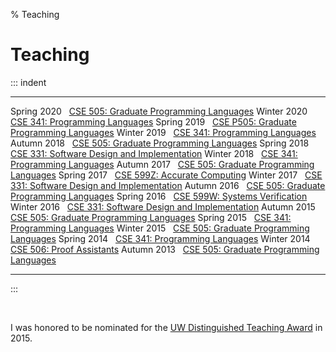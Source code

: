 % Teaching

# Teaching

<!-- TODO avoid table -->

::: indent

------------ -----------------------------------------------------------------
 Spring 2020 &nbsp; [CSE 505:  Graduate Programming Languages](https://courses.cs.washington.edu/courses/cse505/20sp/)
 Winter 2020 &nbsp; [CSE 341:  Programming Languages](https://sites.google.com/cs.washington.edu/cse-341-winter-2020)
 Spring 2019 &nbsp; [CSE P505: Graduate Programming Languages](https://sites.google.com/cs.washington.edu/cse-p505-19sp)
 Winter 2019 &nbsp; [CSE 341:  Programming Languages](https://sites.google.com/cs.washington.edu/cse341-19wi)
 Autumn 2018 &nbsp; [CSE 505:  Graduate Programming Languages](https://sites.google.com/cs.washington.edu/cse-505-18au)
 Spring 2018 &nbsp; [CSE 331:  Software Design and Implementation](https://courses.cs.washington.edu/courses/cse331/18sp/)
 Winter 2018 &nbsp; [CSE 341:  Programming Languages](https://courses.cs.washington.edu/courses/cse341/18wi/)
 Autumn 2017 &nbsp; [CSE 505:  Graduate Programming Languages](http://courses.cs.washington.edu/courses/cse505/17au/)
 Spring 2017 &nbsp; [CSE 599Z: Accurate Computing](https://homes.cs.washington.edu/~ztatlock/599z-17sp/)
 Winter 2017 &nbsp; [CSE 331:  Software Design and Implementation](http://courses.cs.washington.edu/courses/cse331/17wi/)
 Autumn 2016 &nbsp; [CSE 505:  Graduate Programming Languages](http://courses.cs.washington.edu/courses/cse505/16au/)
 Spring 2016 &nbsp; [CSE 599W: Systems Verification](http://courses.cs.washington.edu/courses/cse599w/16sp/)
 Winter 2016 &nbsp; [CSE 331:  Software Design and Implementation](http://courses.cs.washington.edu/courses/cse331/16wi/)
 Autumn 2015 &nbsp; [CSE 505:  Graduate Programming Languages](http://courses.cs.washington.edu/courses/cse505/15au/)
 Spring 2015 &nbsp; [CSE 341:  Programming Languages](http://courses.cs.washington.edu/courses/cse341/15sp/)
 Winter 2015 &nbsp; [CSE 505:  Graduate Programming Languages](http://courses.cs.washington.edu/courses/cse505/15wi/)
 Spring 2014 &nbsp; [CSE 341:  Programming Languages](https://courses.cs.washington.edu/courses/cse341/14sp/)
 Winter 2014 &nbsp; [CSE 506:  Proof Assistants](http://courses.cs.washington.edu/courses/cse506/14wi/)
 Autumn 2013 &nbsp; [CSE 505:  Graduate Programming Languages](http://courses.cs.washington.edu/courses/cse505/13au/)
------------ -----------------------------------------------------------------

:::

&nbsp;

I was honored to be nominated for the
[UW Distinguished Teaching Award](https://www.washington.edu/teaching/programs/teaching-awards/nominees-award-recipients/awards-recipients/)
in 2015.

